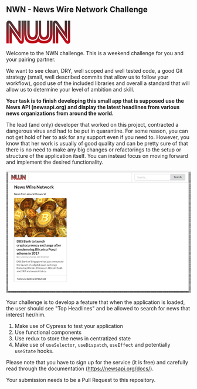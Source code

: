 ## NWN - News Wire Network Challenge

![](./src/nwn.png)

Welcome to the NWN challenge. This is a weekend challenge for you and your pairing partner.

We want to see clean, DRY, well scoped and well tested code, a good Git strategy (small, well described commits that allow us to follow your workflow), good use of the included libraries and overall a standard that will allow us to determine your level of ambition and skill.

**Your task is to finish developing this small app that is supposed use the News API (newsapi.org) and display the latest headlines from various news organizations from around the world.**

The lead (and only) developer that worked on this project, contracted a dangerous virus and had to be put in quarantine. For some reason, you can not get hold of her to ask for any support even if you need to. However, you know that her work is usually of good quality and can be pretty sure of that there is no need to make any big changes or refactorings to the setup or structure of the application itself. You can instead focus on moving forward and implement the desired functionality.

![](./nwn_challenge.png)

Your challenge is to develop a feature that when the application is loaded, the user should see "Top Headlines" and be allowed to search for news that interest her/him.

1. Make use of Cypress to test your application
2. Use functional components
3. Use redux to store the news in centratized state
4. Make use of `useSelector`, `useDispatch`, `useEffect` and potentially `useState` hooks.



Please note that you have to sign up for the service (it is free) and carefully read through the documentation (https://newsapi.org/docs/).

Your submission needs to be a Pull Request to this repository.

